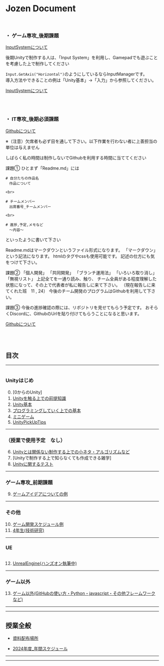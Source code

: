 # Jozen Document

<br>

### **・ ゲーム専攻_後期課題**  
[InputSystemについて](2_UnityBasicKnowledge/2_1_InputSystem/2_1.md)  

後期Unityで制作する人は、「Input System」を利用し、Gamepadでも遊ぶことを考慮した上で制作してください  

`Input.GetAxis("Horizontal")`のようにしているならInputManagerです。  
導入方法やできることの例は「Unity基本」→「入力」から参照してください。

[InputSystemについて](2_UnityBasicKnowledge/2_1_InputSystem/2_1.md)

<br>

<br>

### **・ IT専攻_後期必須課題**  

[Githubについて](13_OtherThanGames/Github/Github.md)

※（注意）欠席者も必ず目を通して下さい。以下作業を行わない者に上善担当の単位は与えません

しばらく私の時間は制作しないでGithubを利用する時間に当ててください 

課題①
ひとまず「Readme.md」には
```
# 自分たちの作品名
　作品について

<br>

# チームメンバー
　出席番号_チームメンバー

<br>

# 進捗,予定,メモなど
　〜内容〜
```
といったように書いて下さい

Readme.mdはマークダウンというファイル形式になります。
「マークダウン」という記法になります。
htmlのタグやcssも使用可能です。
記述の仕方にも気をつけて下さい。



課題②
「個人開発」
「共同開発」
「ブランチ運用法」
「いろいろ取り消し」
「無視リスト」
上記全てを一通り読み、触り、
チーム全員がある程度理解した状態になって、その上で代表者が私に報告しに来て下さい。
（現在報告しに来てくれた班　11 , 24）
今後のチーム開発のプログラムはGithubを利用して下さい。



課題③
今後の進捗確認の際には、リポジトリを見せてもらう予定です。
おそらくDiscordに、GithubのUrlを貼り付けてもらうことになると思います。 


[Githubについて](13_OtherThanGames/Github/Github.md)

<br>

<br>

## **目次**

---

 <img src="{{ site.baseurl }}/assets/images/Unity.png"  alt="" title="" >

### Unityはじめ 

0. [0からのUnity]
1. [Unityを触る上での前提知識](1_ElementaryKnowledge/1.md)  
2. [Unity基本](2_UnityBasicKnowledge/2.md)
3. [プログラミングしていく上での基本](3_ProgramBasic/3_0.md)
4. [ミニゲーム](4_MiniGame/4_0.md)
5. [UnityPickUpTips](5_UnityPickUpTips/5_0.md)

---

### （授業で使用予定　なし）
6. [Unityとは関係ない制作する上での小ネタ・アルゴリズムなど](6_GameTips/6_index.md)
7. [Unityで制作する上で知らなくても作成できる雑学]
8. [Unityに関するテスト](8_UnityTest/UnityTest.md)


---

### ゲーム専攻_前期課題
9. [ゲームアイデアについての例](9_GameIdea/GameIdea.md)

---

### その他
10. [ゲーム開発スケジュール例](10_DevelopmentSystem/12_.md)
11. [4年生(技術研究)](https://drive.google.com/drive/folders/1TpJ4X9BsxgRowhkXeRwHW9v035wBncIT)

---

### UE
<img src="{{ site.baseurl }}/assets/images/UE.png"  alt="" title="" class="position-center">

12. [UnrealEngine(ハンズオン執筆中)](12_UnrealEngine/8_0.md)


---

### ゲーム以外
13. [ゲーム以外(GitHubの使い方・Python・javascript・その他フレームワークなど)](13_OtherThanGames/9_0.md)

---
---
## 授業全般

+ <a href="https://drive.google.com/drive/folders/1HB7OoyzdHM3_PNg-6Q7Ln2pf44dN0e1m" target="_blank">資料配布場所</a>

+ <a href="https://docs.google.com/spreadsheets/d/1nar1mbPLBWnX5I3DaNg93zN5vKgjLRBzA5sCK2A8ecg/edit#gid=361639574" target="_blank">2024年度_年間スケジュール</a>

---

---


